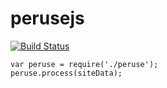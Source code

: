 perusejs
========
[![Build Status](https://magnum.travis-ci.com/HaveKarma/perusejs.png?token=1c5YtdSbLG13vkiiah9g&branch=master)](https://magnum.travis-ci.com/HaveKarma/perusejs)

```
var peruse = require('./peruse');
peruse.process(siteData);
```
